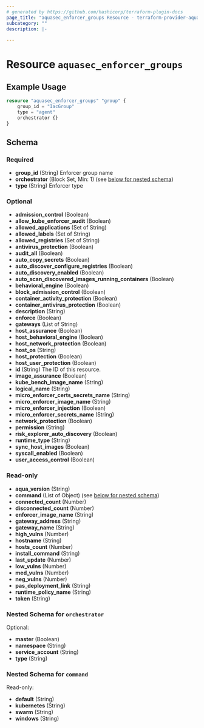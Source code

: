 ```yaml
---
# generated by https://github.com/hashicorp/terraform-plugin-docs
page_title: "aquasec_enforcer_groups Resource - terraform-provider-aquasec"
subcategory: ""
description: |-
  
---
```


# Resource `aquasec_enforcer_groups`



## Example Usage

```terraform
resource "aquasec_enforcer_groups" "group" {
    group_id = "IacGroup"
    type = "agent"
    orchestrator {}
}
```

<!-- schema generated by tfplugindocs -->
## Schema

### Required

- **group_id** (String) Enforcer group name
- **orchestrator** (Block Set, Min: 1) (see [below for nested schema](#nestedblock--orchestrator))
- **type** (String) Enforcer type

### Optional

- **admission_control** (Boolean)
- **allow_kube_enforcer_audit** (Boolean)
- **allowed_applications** (Set of String)
- **allowed_labels** (Set of String)
- **allowed_registries** (Set of String)
- **antivirus_protection** (Boolean)
- **audit_all** (Boolean)
- **auto_copy_secrets** (Boolean)
- **auto_discover_configure_registries** (Boolean)
- **auto_discovery_enabled** (Boolean)
- **auto_scan_discovered_images_running_containers** (Boolean)
- **behavioral_engine** (Boolean)
- **block_admission_control** (Boolean)
- **container_activity_protection** (Boolean)
- **container_antivirus_protection** (Boolean)
- **description** (String)
- **enforce** (Boolean)
- **gateways** (List of String)
- **host_assurance** (Boolean)
- **host_behavioral_engine** (Boolean)
- **host_network_protection** (Boolean)
- **host_os** (String)
- **host_protection** (Boolean)
- **host_user_protection** (Boolean)
- **id** (String) The ID of this resource.
- **image_assurance** (Boolean)
- **kube_bench_image_name** (String)
- **logical_name** (String)
- **micro_enforcer_certs_secrets_name** (String)
- **micro_enforcer_image_name** (String)
- **micro_enforcer_injection** (Boolean)
- **micro_enforcer_secrets_name** (String)
- **network_protection** (Boolean)
- **permission** (String)
- **risk_explorer_auto_discovery** (Boolean)
- **runtime_type** (String)
- **sync_host_images** (Boolean)
- **syscall_enabled** (Boolean)
- **user_access_control** (Boolean)

### Read-only

- **aqua_version** (String)
- **command** (List of Object) (see [below for nested schema](#nestedatt--command))
- **connected_count** (Number)
- **disconnected_count** (Number)
- **enforcer_image_name** (String)
- **gateway_address** (String)
- **gateway_name** (String)
- **high_vulns** (Number)
- **hostname** (String)
- **hosts_count** (Number)
- **install_command** (String)
- **last_update** (Number)
- **low_vulns** (Number)
- **med_vulns** (Number)
- **neg_vulns** (Number)
- **pas_deployment_link** (String)
- **runtime_policy_name** (String)
- **token** (String)

<a id="nestedblock--orchestrator"></a>
### Nested Schema for `orchestrator`

Optional:

- **master** (Boolean)
- **namespace** (String)
- **service_account** (String)
- **type** (String)


<a id="nestedatt--command"></a>
### Nested Schema for `command`

Read-only:

- **default** (String)
- **kubernetes** (String)
- **swarm** (String)
- **windows** (String)


